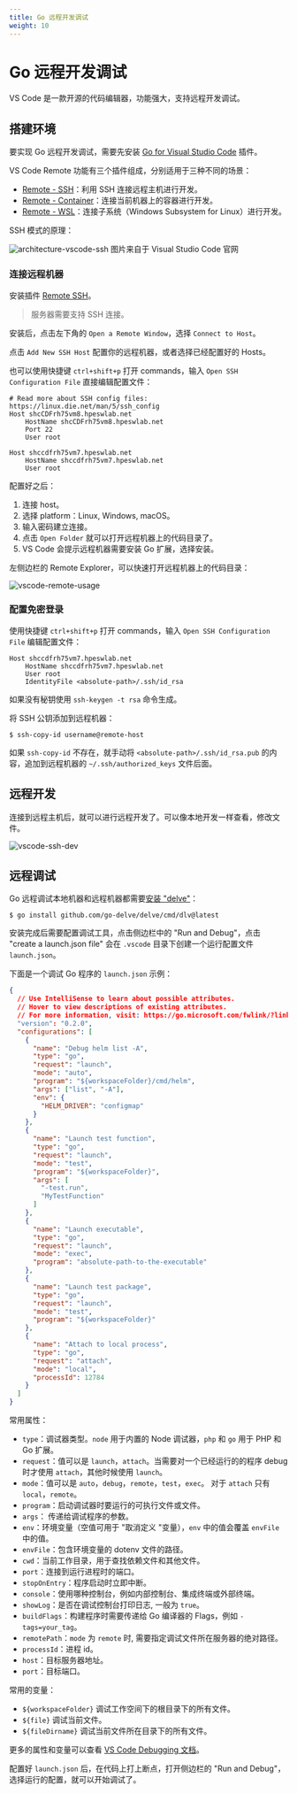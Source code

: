 ```yaml
---
title: Go 远程开发调试
weight: 10
---
```


# Go 远程开发调试

VS Code 是一款开源的代码编辑器，功能强大，支持远程开发调试。

## 搭建环境

要实现 Go 远程开发调试，需要先安装 [Go for Visual Studio Code](https://marketplace.visualstudio.com/items?itemName=golang.Go) 插件。

VS Code Remote 功能有三个插件组成，分别适用于三种不同的场景：

- [Remote - SSH](https://code.visualstudio.com/docs/remote/ssh)：利用 SSH 连接远程主机进行开发。
- [Remote - Container](https://code.visualstudio.com/docs/devcontainers/containers)：连接当前机器上的容器进行开发。
- [Remote - WSL](https://code.visualstudio.com/docs/remote/wsl)：连接子系统（Windows Subsystem for Linux）进行开发。

SSH 模式的原理：

![architecture-vscode-ssh](https://raw.githubusercontent.com/shipengqi/illustrations/f453d238f302873f51c3859269a86bcc8248d6ce/go/architecture-vscode-ssh.png)
图片来自于 Visual Studio Code 官网

### 连接远程机器

安装插件 [Remote SSH](https://code.visualstudio.com/docs/remote/ssh)。

> 服务器需要支持 SSH 连接。

安装后，点击左下角的 `Open a Remote Window`，选择 `Connect to Host`。

点击 `Add New SSH Host` 配置你的远程机器，或者选择已经配置好的 Hosts。

也可以使用快捷键 `ctrl+shift+p` 打开 commands，输入 `Open SSH Configuration File` 直接编辑配置文件：

```
# Read more about SSH config files: https://linux.die.net/man/5/ssh_config
Host shcCDFrh75vm8.hpeswlab.net
    HostName shcCDFrh75vm8.hpeswlab.net
    Port 22
    User root

Host shccdfrh75vm7.hpeswlab.net
    HostName shccdfrh75vm7.hpeswlab.net
    User root
```

配置好之后：

1. 连接 host。
2. 选择 platform：Linux, Windows, macOS。
3. 输入密码建立连接。
4. 点击 `Open Folder` 就可以打开远程机器上的代码目录了。
5. VS Code 会提示远程机器需要安装 Go 扩展，选择安装。

左侧边栏的 Remote Explorer，可以快速打开远程机器上的代码目录：

![vscode-remote-usage](https://raw.githubusercontent.com/shipengqi/illustrations/c31f3c17d77e206a8abf012b5aac54744b185dbe/go/vscode-remote-usage.png)

### 配置免密登录

使用快捷键 `ctrl+shift+p` 打开 commands，输入 `Open SSH Configuration File` 编辑配置文件：

```
Host shccdfrh75vm7.hpeswlab.net
    HostName shccdfrh75vm7.hpeswlab.net
    User root
    IdentityFile <absolute-path>/.ssh/id_rsa
```

如果没有秘钥使用 `ssh-keygen -t rsa` 命令生成。

将 SSH 公钥添加到远程机器：

```
$ ssh-copy-id username@remote-host
```

如果 `ssh-copy-id` 不存在，就手动将 `<absolute-path>/.ssh/id_rsa.pub` 的内容，追加到远程机器的 `~/.ssh/authorized_keys` 文件后面。

## 远程开发

连接到远程主机后，就可以进行远程开发了。可以像本地开发一样查看，修改文件。

![vscode-ssh-dev](https://raw.githubusercontent.com/shipengqi/illustrations/c31f3c17d77e206a8abf012b5aac54744b185dbe/go/vscode-ssh-dev.png)

## 远程调试

Go 远程调试本地机器和远程机器都需要[安装 "delve"](https://github.com/derekparker/delve/blob/master/Documentation/installation/README.md)：

```
$ go install github.com/go-delve/delve/cmd/dlv@latest
```

安装完成后需要配置调试工具，点击侧边栏中的 "Run and Debug"，点击 "create a launch.json file" 会在 `.vscode` 目录下创建一个运行配置文件 `launch.json`。

下面是一个调试 Go 程序的 `launch.json` 示例：

```json
{
  // Use IntelliSense to learn about possible attributes.
  // Hover to view descriptions of existing attributes.
  // For more information, visit: https://go.microsoft.com/fwlink/?linkid=830387
  "version": "0.2.0",
  "configurations": [
    {
      "name": "Debug helm list -A",
      "type": "go",
      "request": "launch",
      "mode": "auto",
      "program": "${workspaceFolder}/cmd/helm",
      "args": ["list", "-A"],
      "env": {
        "HELM_DRIVER": "configmap"
      }
    },
    {
      "name": "Launch test function",
      "type": "go",
      "request": "launch",
      "mode": "test",
      "program": "${workspaceFolder}",
      "args": [
        "-test.run",
        "MyTestFunction"
      ]
    },
    {
      "name": "Launch executable",
      "type": "go",
      "request": "launch",
      "mode": "exec",
      "program": "absolute-path-to-the-executable"
    },
    {
      "name": "Launch test package",
      "type": "go",
      "request": "launch",
      "mode": "test",
      "program": "${workspaceFolder}"
    },
    {
      "name": "Attach to local process",
      "type": "go",
      "request": "attach",
      "mode": "local",
      "processId": 12784
    }
  ]
}
```

常用属性：

- `type`：调试器类型。`node` 用于内置的 Node 调试器，`php` 和 `go` 用于 PHP 和 Go 扩展。
- `request`：值可以是 `launch`，`attach`。当需要对一个已经运行的的程序 debug 时才使用 `attach`，其他时候使用 `launch`。
- `mode`：值可以是 `auto`，`debug`，`remote`，`test`，`exec`。 对于 `attach` 只有 `local`，`remote`。
- `program`：启动调试器时要运行的可执行文件或文件。
- `args`： 传递给调试程序的参数。
- `env`：环境变量（空值可用于 "取消定义 "变量），`env` 中的值会覆盖 `envFile` 中的值。
- `envFile`：包含环境变量的 dotenv 文件的路径。
- `cwd`：当前工作目录，用于查找依赖文件和其他文件。
- `port`：连接到运行进程时的端口。
- `stopOnEntry`：程序启动时立即中断。
- `console`：使用哪种控制台，例如内部控制台、集成终端或外部终端。
- `showLog`：是否在调试控制台打印日志, 一般为 `true`。
- `buildFlags`：构建程序时需要传递给 Go 编译器的 Flags，例如 `-tags=your_tag`。
- `remotePath`：`mode` 为 `remote` 时, 需要指定调试文件所在服务器的绝对路径。
- `processId`：进程 id。
- `host`：目标服务器地址。
- `port`：目标端口。

常用的变量：

- `${workspaceFolder}` 调试工作空间下的根目录下的所有文件。
- `${file}` 调试当前文件。
- `${fileDirname}` 调试当前文件所在目录下的所有文件。

更多的属性和变量可以查看 [VS Code Debugging 文档](https://code.visualstudio.com/docs/editor/debugging)。

配置好 `launch.json` 后，在代码上打上断点，打开侧边栏的 "Run and Debug"，选择运行的配置，就可以开始调试了。

